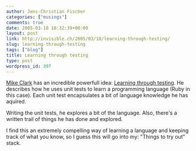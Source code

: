 ```yaml
---
author: Jens-Christian Fischer
categories: ["musings"]
comments: true
date: 2005-03-18 10:32:39+00:00
layout: post
link: http://invisible.ch/2005/03/18/learning-through-testing/
slug: learning-through-testing
tags: ["blog"]
title: Learning through testing
type: post
wordpress_id: 397
---
```


[Mike Clark][1] has an incredible powerfull idea: [Learning through testing][2]. He describes how he uses unit tests to learn a programming language (Ruby in this case). Each unit test encapsulates a bit of language knowledge he has aquired. 

Writing the unit tests, he explores a bit of the language. Also, there's a written trail of things he has done and explored. 

I find this an extremely compelling way of learning a language and keeping track of what you know, so I guess this will go into my: "Things to try out" stack.

[1]: http://www.clarkware.com/
[2]: http://www.clarkware.com/cgi/blosxom/2005/03/18#RLT1
